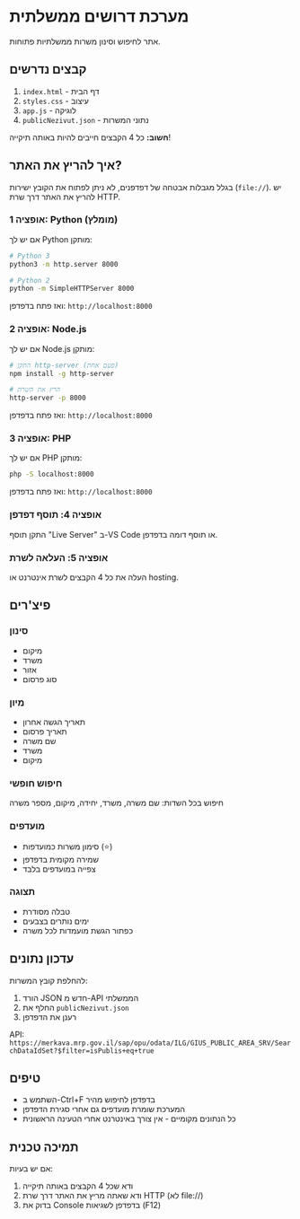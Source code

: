 # מערכת דרושים ממשלתית

אתר לחיפוש וסינון משרות ממשלתיות פתוחות.

## קבצים נדרשים

1. `index.html` - דף הבית
2. `styles.css` - עיצוב
3. `app.js` - לוגיקה
4. `publicNezivut.json` - נתוני המשרות

**חשוב:** כל 4 הקבצים חייבים להיות באותה תיקייה!

## איך להריץ את האתר?

בגלל מגבלות אבטחה של דפדפנים, לא ניתן לפתוח את הקובץ ישירות (`file://`).
יש להריץ את האתר דרך שרת HTTP.

### אופציה 1: Python (מומלץ)

אם יש לך Python מותקן:

```bash
# Python 3
python3 -m http.server 8000

# Python 2
python -m SimpleHTTPServer 8000
```

ואז פתח בדפדפן: `http://localhost:8000`

### אופציה 2: Node.js

אם יש לך Node.js מותקן:

```bash
# התקן http-server (פעם אחת)
npm install -g http-server

# הרץ את השרת
http-server -p 8000
```

ואז פתח בדפדפן: `http://localhost:8000`

### אופציה 3: PHP

אם יש לך PHP מותקן:

```bash
php -S localhost:8000
```

ואז פתח בדפדפן: `http://localhost:8000`

### אופציה 4: תוסף דפדפן

התקן תוסף "Live Server" ב-VS Code או תוסף דומה בדפדפן.

### אופציה 5: העלאה לשרת

העלה את כל 4 הקבצים לשרת אינטרנט או hosting.

## פיצ'רים

### סינון
- מיקום
- משרד
- אזור
- סוג פרסום

### מיון
- תאריך הגשה אחרון
- תאריך פרסום
- שם משרה
- משרד
- מיקום

### חיפוש חופשי
חיפוש בכל השדות: שם משרה, משרד, יחידה, מיקום, מספר משרה

### מועדפים
- סימון משרות כמועדפות (⭐)
- שמירה מקומית בדפדפן
- צפייה במועדפים בלבד

### תצוגה
- טבלה מסודרת
- ימים נותרים בצבעים
- כפתור הגשת מועמדות לכל משרה

## עדכון נתונים

להחלפת קובץ המשרות:
1. הורד JSON חדש מ-API הממשלתי
2. החלף את `publicNezivut.json`
3. רענן את הדפדפן

API: `https://merkava.mrp.gov.il/sap/opu/odata/ILG/GIUS_PUBLIC_AREA_SRV/SearchDataIdSet?$filter=isPublis+eq+true`

## טיפים

- השתמש ב-Ctrl+F בדפדפן לחיפוש מהיר
- המערכת שומרת מועדפים גם אחרי סגירת הדפדפן
- כל הנתונים מקומיים - אין צורך באינטרנט אחרי הטעינה הראשונית

## תמיכה טכנית

אם יש בעיות:
1. ודא שכל 4 הקבצים באותה תיקייה
2. ודא שאתה מריץ את האתר דרך שרת HTTP (לא file://)
3. בדוק את Console בדפדפן לשגיאות (F12)
